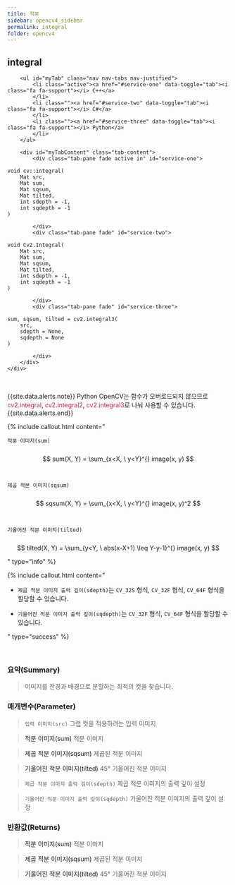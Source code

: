 ```yaml
---
title: 적분
sidebar: opencv4_sidebar
permalink: integral
folder: opencv4
---
```


<div class="row">
    <div class="col-lg-12">
        <h2 class="page-header">integral</h2>
    </div>
    <div class="col-lg-12">

        <ul id="myTab" class="nav nav-tabs nav-justified">
            <li class="active"><a href="#service-one" data-toggle="tab"><i class="fa fa-support"></i> C++</a>
            </li>
            <li class=""><a href="#service-two" data-toggle="tab"><i class="fa fa-support"></i> C#</a>
            </li>
            <li class=""><a href="#service-three" data-toggle="tab"><i class="fa fa-support"></i> Python</a>
            </li>
        </ul>

        <div id="myTabContent" class="tab-content">
            <div class="tab-pane fade active in" id="service-one">
<pre class="prettyprint"><code class="language-cpp">void cv::integral(
    Mat src,
    Mat sum,
    Mat sqsum,
    Mat tilted,
    int sdepth = -1,
    int sqdepth = -1
)</code></pre>
            </div>
            <div class="tab-pane fade" id="service-two">
<pre class="prettyprint"><code class="language-cs">void Cv2.Integral(
    Mat src,
    Mat sum,
    Mat sqsum,
    Mat tilted,
    int sdepth = -1,
    int sqdepth = -1
)</code></pre>
            </div>
            <div class="tab-pane fade" id="service-three">
<pre class="prettyprint"><code class="language-py">sum, sqsum, tilted = cv2.integral3(
    src,
    sdepth = None,
    sqdepth = None
)</code></pre>
            </div>
        </div>
    </div>
</div>

<br>

{{site.data.alerts.note}}
Python OpenCV는 함수가 오버로드되지 않으므로 <font color="#c7254e">cv2.integral</font>, <font color="#c7254e">cv2.integral2</font>, <font color="#c7254e">cv2.integral3</font>로 나눠 사용할 수 있습니다.
{{site.data.alerts.end}}

{% include callout.html content="

`적분 이미지(sum)`
<br><br>
$$ sum(X, Y) = \sum_{x<X, \ y<Y}^{} image(x, y) $$
<br><br>
`제곱 적분 이미지(sqsum)`
<br><br>
$$ sqsum(X, Y) = \sum_{x<X, \ y<Y}^{} image(x, y)^2 $$
<br><br>
`기울어진 적분 이미지(tilted)`
<br><br>
$$ tilted(X, Y) = \sum_{y<Y, \ abs(x-X+1) \leq Y-y-1}^{} image(x, y) $$

" type="info" %}

{% include callout.html content="

- `제곱 적분 이미지 출력 깊이(sdepth)`는 `CV_32S` 형식, `CV_32F` 형식, `CV_64F` 형식을 할당할 수 있습니다.
  
- `기울어진 적분 이미지 출력 깊이(sqdepth)`는 `CV_32F` 형식, `CV_64F` 형식을 할당할 수 있습니다.
  
" type="success" %}

<br>

### 요약(Summary)

> 이미지를 전경과 배경으로 분할하는 최적의 컷을 찾습니다.

### 매개변수(Parameter)

> `입력 이미지(src)` 그랩 컷을 적용하려는 입력 이미지

> <a data-toggle="tooltip" data-original-title="{{site.data.glossary.only_C_CS}}">적분 이미지(sum)</a> 적분 이미지

> <a data-toggle="tooltip" data-original-title="{{site.data.glossary.only_C_CS}}">제곱 적분 이미지(sqsum)</a> 제곱된 적분 이미지

> <a data-toggle="tooltip" data-original-title="{{site.data.glossary.only_C_CS}}">기울어진 적분 이미지(tilted)</a> 45° 기울어진 적분 이미지

> `제곱 적분 이미지 출력 깊이(sdepth)` 제곱 적분 이미지의 출력 깊이 설정

> `기울어진 적분 이미지 출력 깊이(sqdepth)` 기울어진 적분 이미지의 출력 깊이 설정

### 반환값(Returns)

> <a data-toggle="tooltip" data-original-title="{{site.data.glossary.only_Python}}">적분 이미지(sum)</a> 적분 이미지

> <a data-toggle="tooltip" data-original-title="{{site.data.glossary.only_Python}}">제곱 적분 이미지(sqsum)</a> 제곱된 적분 이미지

> <a data-toggle="tooltip" data-original-title="{{site.data.glossary.only_Python}}">기울어진 적분 이미지(tilted)</a> 45° 기울어진 적분 이미지
